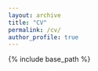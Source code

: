 ```yaml
---
layout: archive
title: "CV"
permalink: /cv/
author_profile: true
---
```


{% include base_path %}

<object data="../files/CV_Alder.pdf" width="1000" height="1000" type='application/pdf'></object>